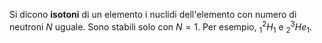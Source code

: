 Si dicono **isotoni** di un elemento i nuclidi dell'elemento con numero di neutroni $N$ uguale. Sono stabili solo con $N=1$. Per esempio, $_{1}^{2}H_{1}$ e $_{2}^{3}He_{1}$.